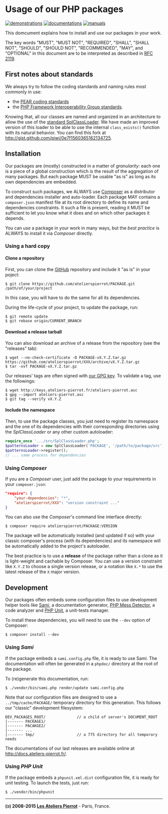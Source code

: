 Usage of our PHP packages
=========================

[![demonstrations](http://img.ateliers-pierrot-static.fr/see-the-demo.svg)](http://sites.ateliers-pierrot.fr/)
[![documentations](http://img.ateliers-pierrot-static.fr/read-the-doc.svg)](http://docs.ateliers-pierrot.fr/)
[![manuals](http://img.ateliers-pierrot-static.fr/read-the-man.svg)](http://mans.ateliers-pierrot.fr/)

This domcument explains how to install and use our packages in your work.

The key words "MUST", "MUST NOT", "REQUIRED", "SHALL", "SHALL NOT", "SHOULD", "SHOULD NOT", 
"RECOMMENDED", "MAY", and "OPTIONAL" in this document are to be interpreted as described 
in [RFC 2119](http://www.ietf.org/rfc/rfc2119.txt).

First notes about standards
---------------------------

We always try to follow the coding standards and naming rules most commonly in use:

-   the [PEAR coding standards](http://pear.php.net/manual/en/standards.php)
-   the [PHP Framework Interoperability Group standards](https://github.com/php-fig/fig-standards).

Knowing that, all our classes are named and organized in an architecture to allow the use of the
[standard SplClassLoader](https://gist.github.com/jwage/221634). We have made an improved version
of this loader to be able to use the internal `class_exists()` function with its natural behavior.
You can find this fork at <http://gist.github.com/piwi/0e7f1560365162134725>.

Installation
------------

Our packages are (mostly) constructed in a matter of *granularity*: each one is a piece of
a global construction which is the result of the aggregation of many packages. But each package
MUST be usable "as is" as long as its own dependencies are embedded.

To construct such packages, we ALWAYS use [Composer](http://getcomposer.org/) as a distributor
and dependencies installer and auto-loader. Each package MAY contains a `composer.json`
manifest file at its root directory to define its name and dependencies constraints. It such
a file is present, reading it MUST be sufficient to let you know what it does and on which
other packages it depends.

You can *use* a package in your work in many ways, but the *best practice* is ALWAYS to
install it via *Composer* directly.

### Using a hard copy

#### Clone a repository

First, you can clone the [GitHub](https://github.com/atelierspierrot) repository and include 
it "as is" in your poject:

    $ git clone https://github.com/atelierspierrot/PACKAGE.git /path/of/your/project

In this case, you will have to do the same for all its dependencies.

During the life-cycle of your project, to update the package, run:

    $ git remote update
    $ git rebase origin/CURRENT_BRANCH

#### Download a release tarball

You can also download an archive of a release from the repository (see the "releases" tab):

    $ wget --no-check-certificate -O PACKAGE-vX.Y.Z.tar.gz https://github.com/atelierspierrot/XXX/archive/vX.Y.Z.tar.gz
    $ tar -xvf PACKAGE-vX.Y.Z.tar.gz

Our releases' tags are often signed with [our GPG key](http://keys.ateliers-pierrot.fr/).
To validate a tag, use the followings:

    $ wget http://keys.ateliers-pierrot.fr/ateliers-pierrot.asc
    $ gpg --import ateliers-pierrot.asc
    $ git tag --verify vX.Y.Z

#### Include the namespace

Then, to use the package classes, you just need to register its namespace and the one of
its dependencies with their corresponding directories using the *SplClassLoader* or
any other custom autoloader:

```php
require_once '.../src/SplClassLoader.php';
$patternsLoader = new SplClassLoader('PACKAGE', '/path/to/package/src');
$patternsLoader->register();
// ... same process for dependencies
```

### Using *Composer*

If you are a *Composer* user, just add the package to your requirements in your `composer.json`:

```json
"require": {
    "your-dependencies": "*",
    "atelierspierrot/XXX": "version constraint ..."
}
```

You can also use the *Composer*'s command line interface directly:

    $ composer require atelierspierrot/PACKAGE:VERSION

The package will be automatically installed (and updated if so) with your classic composer's 
process (with its dependencies) and its namespace will be automatically added to the project's 
autoloader.

The best practice is to use a **release** of the package rather than a clone as it is light-weight
and cachable by Composer. You can use a version constraint like `X.Y.Z` to choose a single
version release, or a notation like `X.*` to use the latest release of the `X` major version.

Development
-----------

Our packages often embeds some configuration files to use development helper tools like
[Sami](https://github.com/FriendsOfPHP/Sami), a documentation generator, 
[PHP Mess Detector](http://phpmd.org/), a code analyzer and [PHP Unit](https://phpunit.de/),
a unit-tests manager.

To install these dependencies, you will need to use the `--dev` option of Composer:

    $ composer install --dev

### Using *Sami*

If the package embeds a `sami.config.php` file, it is ready to use Sami. The documentation
will often be generated in a `phpdoc/` directory at the root of the package.

To (re)generate this documentation, run:

    $ ./vendor/bin/sami.php render/update sami.config.php

Note that our configuration files are designed to use a `../tmp/cache/PACKAGE/` temporary
directory for this generation. This follows our "classic" development filesystem:

    DEV_PACKAGES_ROOT/              // a child of server's DOCUMENT_ROOT
    |------- PACKAGE1/
    |------- PACAKGE2/
    |------- ...
    |------- tmp/                   // a 775 directory for all temporary needs

The documentations of our last releases are available online at <http://docs.ateliers-pierrot.fr/>.

### Using *PHP Unit*

If the package embeds a `phpunit.xml.dist` configuration file, it is ready for unit testing.
To launch the tests, just run:

    $ ./vendor/bin/phpunit


----

**(ↄ) 2008-2015 [Les Ateliers Pierrot](http://www.ateliers-pierrot.fr/)** - Paris, France.
